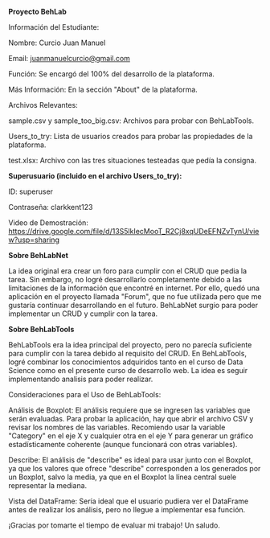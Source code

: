 **Proyecto BehLab**

Información del Estudiante:

Nombre: Curcio Juan Manuel

Email: juanmanuelcurcio@gmail.com

Función: Se encargó del 100% del desarrollo de la plataforma.

Más Información: En la sección "About" de la plataforma.


Archivos Relevantes:

sample.csv y sample_too_big.csv: Archivos para probar con BehLabTools.

Users_to_try: Lista de usuarios creados para probar las propiedades de la plataforma.

test.xlsx: Archivo con las tres situaciones testeadas que pedía la consigna.


**Superusuario (incluido en el archivo Users_to_try):**

ID: superuser

Contraseña: clarkkent123

Video de Demostración: https://drive.google.com/file/d/13S5lkIecMooT_R2Cj8xqUDeEFNZvTynU/view?usp=sharing

**Sobre BehLabNet**

La idea original era crear un foro para cumplir con el CRUD que pedia la tarea. Sin embargo, no logré desarrollarlo completamente debido a las limitaciones de la información que encontré en internet. Por ello, quedó una aplicación en el proyecto llamada "Forum", que no fue utilizada pero que me gustaría continuar desarrollando en el futuro. BehLabNet surgio para poder implementar un CRUD y cumplir con la tarea.

**Sobre BehLabTools**

BehLabTools era la idea principal del proyecto, pero no parecía suficiente para cumplir con la tarea debido al requisito del CRUD. En BehLabTools, logré combinar los conocimientos adquiridos tanto en el curso de Data Science como en el presente curso de desarrollo web. La idea es seguir implementando analisis para poder realizar.


Consideraciones para el Uso de BehLabTools:

Análisis de Boxplot: El análisis requiere que se ingresen las variables que serán evaluadas. Para probar la aplicación, hay que abrir el archivo CSV y revisar los nombres de las variables. Recomiendo usar la variable "Category" en el eje X y cualquier otra en el eje Y para generar un gráfico estadísticamente coherente (aunque funcionará con otras variables).

Describe: El análisis de "describe" es ideal para usar junto con el Boxplot, ya que los valores que ofrece "describe" corresponden a los generados por un Boxplot, salvo la media, ya que en el Boxplot la línea central suele representar la mediana.

Vista del DataFrame: Sería ideal que el usuario pudiera ver el DataFrame antes de realizar los análisis, pero no llegue a implementar esa función.

¡Gracias por tomarte el tiempo de evaluar mi trabajo! Un saludo.
